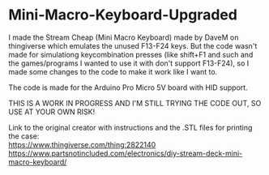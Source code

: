 # Mini-Macro-Keyboard-Upgraded

I made the Stream Cheap (Mini Macro Keyboard) made by DaveM on thingiverse which emulates the unused F13-F24 keys.
But the code wasn't made for simulationg keycombination presses (like shift+F1 and such and the games/programs I wanted to use it with don't support F13-F24), so I made some changes to the code to make it work like I want to. 

The code is made for the Arduino Pro Micro 5V board with HID support. 


THIS IS A WORK IN PROGRESS AND I'M STILL TRYING THE CODE OUT, SO USE AT YOUR OWN RISK!



Link to the original creator with instructions and the .STL files for printing the case:</br>
https://www.thingiverse.com/thing:2822140</br>
https://www.partsnotincluded.com/electronics/diy-stream-deck-mini-macro-keyboard/
